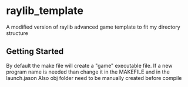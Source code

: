# raylib_template

A modified version of raylib advanced game template to fit my directory structure

## Getting Started

By default the make file will create a "game" executable file. If a new program name is needed than change it in the MAKEFILE and in the launch.jason 
Also obj folder need to be manually created before compile 

